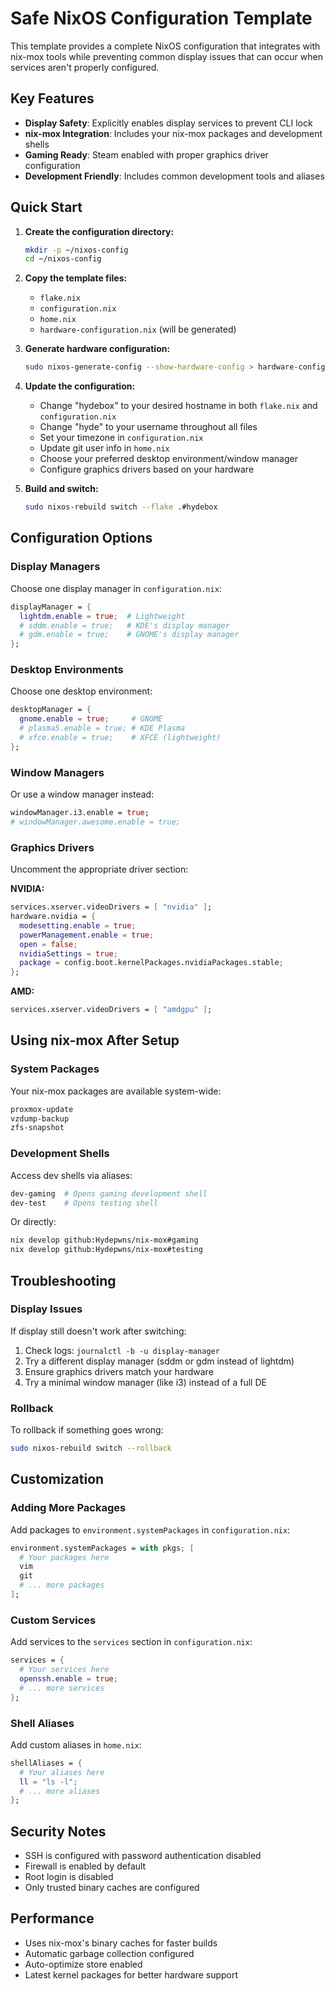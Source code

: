 # Safe NixOS Configuration Template

This template provides a complete NixOS configuration that integrates with nix-mox tools while preventing common display issues that can occur when services aren't properly configured.

## Key Features

- **Display Safety**: Explicitly enables display services to prevent CLI lock
- **nix-mox Integration**: Includes your nix-mox packages and development shells
- **Gaming Ready**: Steam enabled with proper graphics driver configuration
- **Development Friendly**: Includes common development tools and aliases

## Quick Start

1. **Create the configuration directory:**

   ```bash
   mkdir -p ~/nixos-config
   cd ~/nixos-config
   ```

2. **Copy the template files:**
   - `flake.nix`
   - `configuration.nix`
   - `home.nix`
   - `hardware-configuration.nix` (will be generated)

3. **Generate hardware configuration:**

   ```bash
   sudo nixos-generate-config --show-hardware-config > hardware-configuration.nix
   ```

4. **Update the configuration:**
   - Change "hydebox" to your desired hostname in both `flake.nix` and `configuration.nix`
   - Change "hyde" to your username throughout all files
   - Set your timezone in `configuration.nix`
   - Update git user info in `home.nix`
   - Choose your preferred desktop environment/window manager
   - Configure graphics drivers based on your hardware

5. **Build and switch:**

   ```bash
   sudo nixos-rebuild switch --flake .#hydebox
   ```

## Configuration Options

### Display Managers

Choose one display manager in `configuration.nix`:

```nix
displayManager = {
  lightdm.enable = true;  # Lightweight
  # sddm.enable = true;   # KDE's display manager
  # gdm.enable = true;    # GNOME's display manager
};
```

### Desktop Environments

Choose one desktop environment:

```nix
desktopManager = {
  gnome.enable = true;     # GNOME
  # plasma5.enable = true; # KDE Plasma
  # xfce.enable = true;    # XFCE (lightweight)
};
```

### Window Managers

Or use a window manager instead:

```nix
windowManager.i3.enable = true;
# windowManager.awesome.enable = true;
```

### Graphics Drivers

Uncomment the appropriate driver section:

**NVIDIA:**

```nix
services.xserver.videoDrivers = [ "nvidia" ];
hardware.nvidia = {
  modesetting.enable = true;
  powerManagement.enable = true;
  open = false;
  nvidiaSettings = true;
  package = config.boot.kernelPackages.nvidiaPackages.stable;
};
```

**AMD:**

```nix
services.xserver.videoDrivers = [ "amdgpu" ];
```

## Using nix-mox After Setup

### System Packages

Your nix-mox packages are available system-wide:

```bash
proxmox-update
vzdump-backup
zfs-snapshot
```

### Development Shells

Access dev shells via aliases:

```bash
dev-gaming  # Opens gaming development shell
dev-test    # Opens testing shell
```

Or directly:

```bash
nix develop github:Hydepwns/nix-mox#gaming
nix develop github:Hydepwns/nix-mox#testing
```

## Troubleshooting

### Display Issues

If display still doesn't work after switching:

1. Check logs: `journalctl -b -u display-manager`
2. Try a different display manager (sddm or gdm instead of lightdm)
3. Ensure graphics drivers match your hardware
4. Try a minimal window manager (like i3) instead of a full DE

### Rollback

To rollback if something goes wrong:

```bash
sudo nixos-rebuild switch --rollback
```

## Customization

### Adding More Packages

Add packages to `environment.systemPackages` in `configuration.nix`:

```nix
environment.systemPackages = with pkgs; [
  # Your packages here
  vim
  git
  # ... more packages
];
```

### Custom Services

Add services to the `services` section in `configuration.nix`:

```nix
services = {
  # Your services here
  openssh.enable = true;
  # ... more services
};
```

### Shell Aliases

Add custom aliases in `home.nix`:

```nix
shellAliases = {
  # Your aliases here
  ll = "ls -l";
  # ... more aliases
};
```

## Security Notes

- SSH is configured with password authentication disabled
- Firewall is enabled by default
- Root login is disabled
- Only trusted binary caches are configured

## Performance

- Uses nix-mox's binary caches for faster builds
- Automatic garbage collection configured
- Auto-optimize store enabled
- Latest kernel packages for better hardware support
